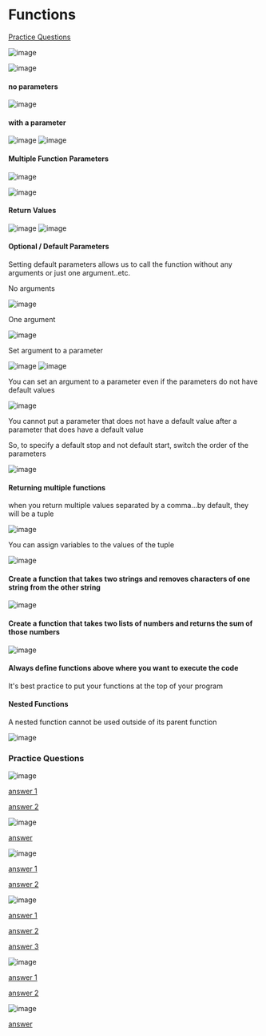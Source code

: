 # Functions

[Practice Questions](#Practice-Questions)

![image](https://user-images.githubusercontent.com/19383145/167956065-431d4840-3408-480f-8539-9c847e2cd016.png)

![image](https://user-images.githubusercontent.com/19383145/167956145-45b8051b-f993-4244-9a91-6585d4c4e4ff.png)

#### no parameters

![image](https://user-images.githubusercontent.com/19383145/167958145-46319880-dfe6-4afa-b215-e41c7156c2ab.png)

#### with a parameter

![image](https://user-images.githubusercontent.com/19383145/167958286-ba48ea2c-ac62-4dec-bf6b-d2e76737aa14.png)
![image](https://user-images.githubusercontent.com/19383145/167958968-972777ac-76ce-4822-aef1-547f750afcbd.png)

#### Multiple Function Parameters

![image](https://user-images.githubusercontent.com/19383145/167959144-59bee617-62ab-4f94-b78c-08fbd6add923.png)

![image](https://user-images.githubusercontent.com/19383145/167959182-46667d0d-48a9-40e4-8e17-a5b2fcafd60e.png)

#### Return Values

![image](https://user-images.githubusercontent.com/19383145/167959499-0858094c-2891-4afb-809c-e1404c34e5b9.png)
![image](https://user-images.githubusercontent.com/19383145/167959597-079c9b5e-5e2c-403e-8135-659bba59e9bf.png)

#### Optional / Default Parameters

Setting default parameters allows us to call the function without any arguments or just one argument..etc.

No arguments

![image](https://user-images.githubusercontent.com/19383145/167960538-4c82e07e-fd02-4da4-936b-12222f43a97d.png)

One argument

![image](https://user-images.githubusercontent.com/19383145/167960805-1918a3fd-0715-403d-bef5-02bc6fadd99b.png)

Set argument to a parameter

![image](https://user-images.githubusercontent.com/19383145/167962187-fae35465-7f20-4be7-9d72-d50c758ca087.png)
![image](https://user-images.githubusercontent.com/19383145/167962629-4925b2b9-18ca-465e-af27-b2fa9b7dd67e.png)

You can set an argument to a parameter even if the parameters do not have default values

![image](https://user-images.githubusercontent.com/19383145/167962836-ee7876b5-ca5d-461a-86ad-eca2e6fb989d.png)

You cannot put a parameter that does not have a default value after a parameter that does have a default value

So, to specify a default stop and not default start, switch the order of the parameters

![image](https://user-images.githubusercontent.com/19383145/167963154-e22e7e09-f3bd-44b9-991f-0b4b1520ae7b.png)

#### Returning multiple functions

when you return multiple values separated by a comma...by default, they will be a tuple

![image](https://user-images.githubusercontent.com/19383145/167963813-6dca8a3f-88a3-493e-88d6-6ae54ead43dd.png)

You can assign variables to the values of the tuple

![image](https://user-images.githubusercontent.com/19383145/167964350-03ffaacc-a09e-4d05-a469-4c03089ea5be.png)

#### Create a function that takes two strings and removes characters of one string from the other string

![image](https://user-images.githubusercontent.com/19383145/167964915-fe33e28f-4bdd-4784-8133-a3327c0256bd.png)

#### Create a function that takes two lists of numbers and returns the sum of those numbers

![image](https://user-images.githubusercontent.com/19383145/167965721-e585a70e-028f-4532-99d0-7af0a6fb40b8.png)

#### Always define functions above where you want to execute the code

It's best practice to put your functions at the top of your program

#### Nested Functions

A nested function cannot be used outside of its parent function

![image](https://user-images.githubusercontent.com/19383145/167966409-4297064c-6aa3-47e5-bb13-c54bda9548c4.png)

### Practice Questions

![image](https://user-images.githubusercontent.com/19383145/167966729-ddac6bc3-5a2f-4688-ae91-283502952535.png)

[answer 1](https://github.com/KellzCodes/python/blob/main/fundamentals/functions/practice1.py)

[answer 2](https://github.com/KellzCodes/python/blob/main/fundamentals/functions/practice2.py)

![image](https://user-images.githubusercontent.com/19383145/167967482-345e3c1d-76ab-4952-a800-fd62f561a28d.png)

[answer](https://github.com/KellzCodes/python/blob/main/fundamentals/functions/practice3.py)

![image](https://user-images.githubusercontent.com/19383145/167969887-a132745e-63a1-4d4a-b372-bf00303e75c5.png)

[answer 1](https://github.com/KellzCodes/python/blob/main/fundamentals/functions/practice4.py)

[answer 2](https://github.com/KellzCodes/python/blob/main/fundamentals/functions/practice5.py)

![image](https://user-images.githubusercontent.com/19383145/167970330-31e0bc3b-f8d9-4128-9cce-bd3dff63f11d.png)

[answer 1](https://github.com/KellzCodes/python/blob/main/fundamentals/functions/practice6.py)

[answer 2](https://github.com/KellzCodes/python/blob/main/fundamentals/functions/practice7.py)

[answer 3](https://github.com/KellzCodes/python/blob/main/fundamentals/functions/practice8.py)

![image](https://user-images.githubusercontent.com/19383145/167972306-15f94dfe-5a76-4c92-89f2-75cbbfa8f426.png)

[answer 1](https://github.com/KellzCodes/python/blob/main/fundamentals/functions/practice9.py)

[answer 2](https://github.com/KellzCodes/python/blob/main/fundamentals/functions/practice10.py)

![image](https://user-images.githubusercontent.com/19383145/167972764-ba671fa6-ed62-4549-8017-53b36f5d6683.png)

[answer](https://github.com/KellzCodes/python/blob/main/fundamentals/functions/practice11.py)
